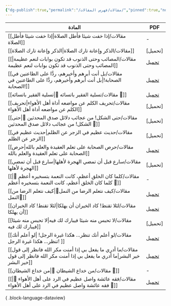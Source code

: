 ```yaml
---
{"dg-publish":true,"permalink":"/مقالات/فهرس المقالات/","pinned":true,"noteIcon":"✨"}
---
```



| المادة                                                                                                                                   | PDF                                  |
| ---------------------------------------------------------------------------------------------------------------------------------------- | ------------------------------------ |
| [[مقالات/إذا خفت شيئا فأطل الصلاة\|إذا خفت شيئا فأطل الصلاة]]                                                                         | \-                                   |
| [[مقالات/الذكر وإعانة تارك الصلاة\|الذكر وإعانة تارك الصلاة]]                                                                         | [تحميل]                              |
| [[مقالات/المصائب وحتى الذنوب قد تكون بوابات لنعم عظيمة\|المصائب وحتى الذنوب قد تكون بوابات لنعم عظيمة]]                               | [تحميل](https://t.me/AlMighwary/157) |
| [[مقالات/بل أنت أبرهم وأخيرهم، ردَّا على الطاعنين في الصحابة!\|بل أنت أبرهم وأخيرهم، ردَّا على الطاعنين في الصحابة!]]                 | [تحميل](https://t.me/AlMighwary/142) |
| [[مقالات/تسلية الفقير باتسائه 📝\|تسلية الفقير باتسائه 📝]]                                                                           | [تحميل](https://t.me/AlMighwary/187) |
| [[مقالات/تحريف الكلم عن مواضعه أداة أهل الأهواء\|تحريف الكلم عن مواضعه أداة أهل الأهواء]]                                             | [تحميل]                              |
| [[مقالات/حتى الشكل! من عجائب دلائل صدق المحدثين 📝\|حتى الشكل! من عجائب دلائل صدق المحدثين 📝]]                                       | [تحميل]                              |
| [[مقالات/حديث عظيم في الزجر عن الظلم\|حديث عظيم في الزجر عن الظلم]]                                                                   | [تحميل]                              |
| [[مقالات/حرص الصحابة على تعلم العقيدة والعلم بالله\|حرص الصحابة على تعلم العقيدة والعلم بالله]]                                       | [تحميل](https://t.me/AlMighwary/153) |
| [[مقالات/سارع قبل أن تمضي الهجرة لأهلها\|سارع قبل أن تمضي الهجرة لأهلها]]                                                             | [تحميل]                              |
| [[مقالات/كلما كان الخلق أعظم، كانت النعمة بتسخيره أعظم 📝\|كلما كان الخلق أعظم، كانت النعمة بتسخيره أعظم 📝]]                         | \-                                   |
| [[مقالات/كيف نتعلم الرضا من النمل📝\|كيف نتعلم الرضا من النمل📝]]                                                                     | [تحميل](https://t.me/AlMighwary/205) |
| [[مقالات/لئلا تقنط! كاد الخيران أن يهلكا\|لئلا تقنط! كاد الخيران أن يهلكا]]                                                           | [تحميل](https://t.me/AlMighwary/128) |
| [[مقالات/لا تحبس منه شيئا فيبارك لك فيه\|لا تحبس منه شيئا فيبارك لك فيه]]                                                             | [تحميل]                              |
| [[مقالات/لو أعلم أنك تنظر... هكذا غيرة الرجل! \|لو أعلم أنك تنظر... هكذا غيرة الرجل! ]]                                               | [تحميل](https://t.me/AlMighwary/168) |
| [[مقالات/ما أدري ما يفعل بي إذا أمنت مكر الله فانظر إلى قول خير البشر\|ما أدري ما يفعل بي إذا أمنت مكر الله فانظر إلى قول خير البشر]] | [تحميل](https://t.me/AlMighwary/179) |
| [[مقالات/من خداع الشيطان 📝\|من خداع الشيطان 📝]]                                                                                     | \-                                   |
| [[مقالات/فقه عائشة واصل عظيم في الرد على أهل الأهواء 📝\|فقه عائشة واصل عظيم في الرد على أهل الأهواء 📝]]                             | [تحميل](https://t.me/AlMighwary/133) |

{ .block-language-dataview}
